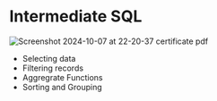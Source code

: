 # Intermediate SQL
![Screenshot 2024-10-07 at 22-20-37 certificate pdf](https://github.com/user-attachments/assets/a909a9a0-e00d-447e-abe8-8ffc3a3a711b)

*  Selecting data
*  Filtering records
*  Aggregrate Functions
*  Sorting and Grouping
